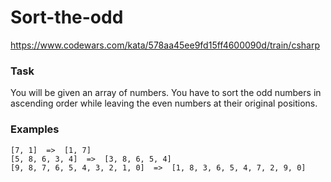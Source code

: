 # Sort-the-odd
https://www.codewars.com/kata/578aa45ee9fd15ff4600090d/train/csharp

### Task
You will be given an array of numbers. You have to sort the odd numbers in ascending order while leaving the even numbers at their original positions.

### Examples
```
[7, 1]  =>  [1, 7]
[5, 8, 6, 3, 4]  =>  [3, 8, 6, 5, 4]
[9, 8, 7, 6, 5, 4, 3, 2, 1, 0]  =>  [1, 8, 3, 6, 5, 4, 7, 2, 9, 0]
```

